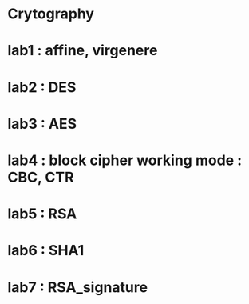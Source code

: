 # Crytography
# lab1 : affine, virgenere
# lab2 : DES
# lab3 : AES
# lab4 : block cipher working mode : CBC, CTR
# lab5 : RSA
# lab6 : SHA1
# lab7 : RSA_signature
